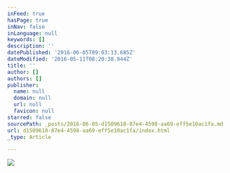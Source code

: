```yaml
---
inFeed: true
hasPage: true
inNav: false
inLanguage: null
keywords: []
description: ''
datePublished: '2016-06-05T09:03:13.685Z'
dateModified: '2016-05-11T08:20:38.944Z'
title: ''
author: []
authors: []
publisher:
  name: null
  domain: null
  url: null
  favicon: null
starred: false
sourcePath: _posts/2016-06-05-d1509618-87e4-4598-aa69-eff5e10ac1fa.md
url: d1509618-87e4-4598-aa69-eff5e10ac1fa/index.html
_type: Article

---
```

![](https://the-grid-user-content.s3-us-west-2.amazonaws.com/be7b42ee-fbef-4b1a-98f9-b52e1c0233ec.jpg)